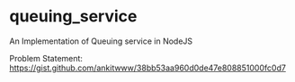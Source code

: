 # queuing_service
An Implementation of Queuing service in NodeJS

Problem Statement:
https://gist.github.com/ankitwww/38bb53aa960d0de47e808851000fc0d7



